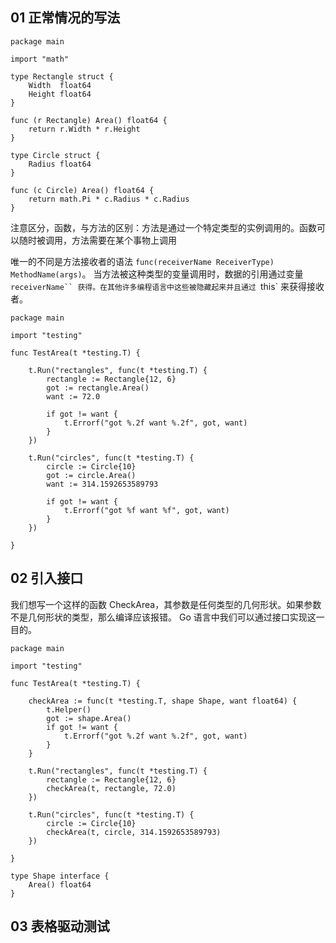 ## 01 正常情况的写法

```
package main

import "math"

type Rectangle struct {
	Width  float64
	Height float64
}

func (r Rectangle) Area() float64 {
	return r.Width * r.Height
}

type Circle struct {
	Radius float64
}

func (c Circle) Area() float64 {
	return math.Pi * c.Radius * c.Radius
}

```

注意区分，函数，与方法的区别：方法是通过一个特定类型的实例调用的。函数可以随时被调用，方法需要在某个事物上调用

唯一的不同是方法接收者的语法 `func(receiverName ReceiverType) MethodName(args)`。
当方法被这种类型的变量调用时，数据的引用通过变量 `receiverName`` 获得。在其他许多编程语言中这些被隐藏起来并且通过 `this` 来获得接收者。

```
package main

import "testing"

func TestArea(t *testing.T) {

	t.Run("rectangles", func(t *testing.T) {
		rectangle := Rectangle{12, 6}
		got := rectangle.Area()
		want := 72.0

		if got != want {
			t.Errorf("got %.2f want %.2f", got, want)
		}
	})

	t.Run("circles", func(t *testing.T) {
		circle := Circle{10}
		got := circle.Area()
		want := 314.1592653589793

		if got != want {
			t.Errorf("got %f want %f", got, want)
		}
	})

}

```

## 02 引入接口

我们想写一个这样的函数 CheckArea，其参数是任何类型的几何形状。如果参数不是几何形状的类型，那么编译应该报错。 Go 语言中我们可以通过接口实现这一目的。
```
package main

import "testing"

func TestArea(t *testing.T) {

	checkArea := func(t *testing.T, shape Shape, want float64) {
		t.Helper()
		got := shape.Area()
		if got != want {
			t.Errorf("got %.2f want %.2f", got, want)
		}
	}

	t.Run("rectangles", func(t *testing.T) {
		rectangle := Rectangle{12, 6}
		checkArea(t, rectangle, 72.0)
	})

	t.Run("circles", func(t *testing.T) {
		circle := Circle{10}
		checkArea(t, circle, 314.1592653589793)
	})

}

```

```
type Shape interface {
	Area() float64
}

```

## 03 表格驱动测试

```

```